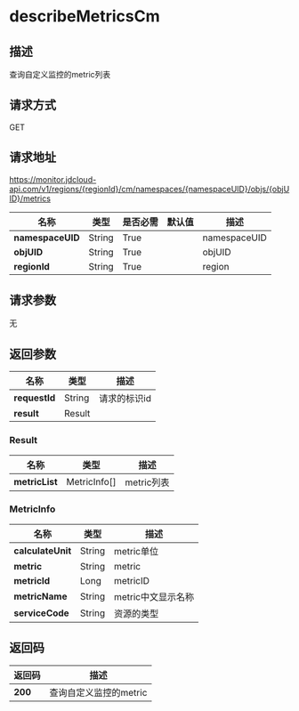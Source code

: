 # describeMetricsCm


## 描述
查询自定义监控的metric列表

## 请求方式
GET

## 请求地址
https://monitor.jdcloud-api.com/v1/regions/{regionId}/cm/namespaces/{namespaceUID}/objs/{objUID}/metrics

|名称|类型|是否必需|默认值|描述|
|---|---|---|---|---|
|**namespaceUID**|String|True| |namespaceUID|
|**objUID**|String|True| |objUID|
|**regionId**|String|True| |region|

## 请求参数
无


## 返回参数
|名称|类型|描述|
|---|---|---|
|**requestId**|String|请求的标识id|
|**result**|Result| |

### Result
|名称|类型|描述|
|---|---|---|
|**metricList**|MetricInfo[]|metric列表|
### MetricInfo
|名称|类型|描述|
|---|---|---|
|**calculateUnit**|String|metric单位|
|**metric**|String|metric|
|**metricId**|Long|metricID|
|**metricName**|String|metric中文显示名称|
|**serviceCode**|String|资源的类型|

## 返回码
|返回码|描述|
|---|---|
|**200**|查询自定义监控的metric|
